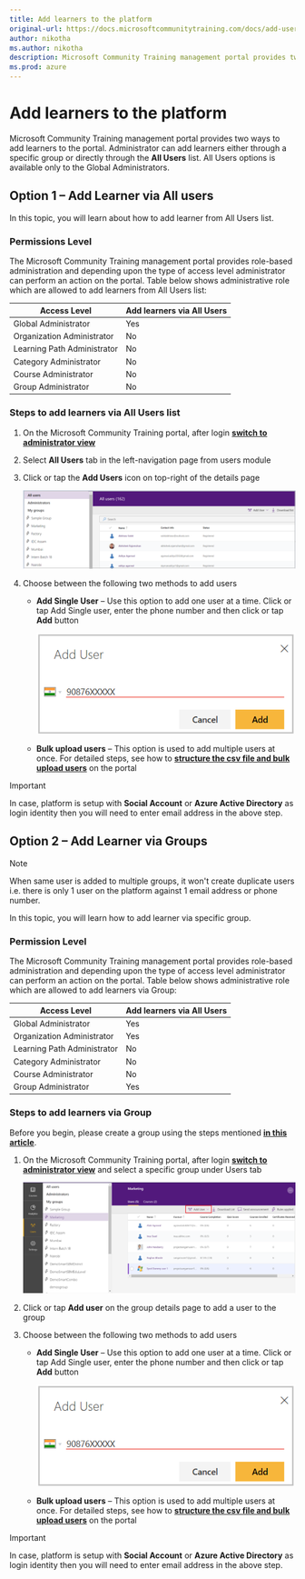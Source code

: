 ```yaml
---
title: Add learners to the platform
original-url: https://docs.microsoftcommunitytraining.com/docs/add-users-to-the-portal-1
author: nikotha
ms.author: nikotha
description: Microsoft Community Training management portal provides two ways to add learners to the portal.
ms.prod: azure
---
```


# Add learners to the platform

Microsoft Community Training management portal provides two ways to add learners to the portal. Administrator can add learners either through a specific group or directly through the **All Users** list. All Users options is available only to the Global Administrators.
  
## Option 1 – Add Learner via All users

In this topic, you will learn about how to add learner from All Users list.
  
### Permissions Level

The Microsoft Community Training management portal provides role-based administration and depending upon the type of access level administrator can perform an action on the portal. Table below shows administrative role which are allowed to add learners from All Users list:

| Access Level | Add learners via All Users |
| --- | --- |
| Global Administrator | Yes |
| Organization Administrator | No |
| Learning Path Administrator | No |
| Category Administrator | No |
| Course Administrator | No |
| Group Administrator | No |

### Steps to add learners via All Users list

1. On the Microsoft Community Training portal, after login [**switch to administrator view**](../../get-started/step-by-step-configuration-guide.md#step-2--switch-to-administrator-view-of-the-portal)

2. Select **All Users** tab in the left-navigation page from users module

3. Click or tap the **Add Users** icon on top-right of the details page  

    ![All users main screen](../../media/All%20users%20main%20screen.png)

4. Choose between the following two methods to add users

    - **Add Single User** – Use this option to add one user at a time. Click or tap Add Single user, enter the phone number and then click or tap **Add** button  

        ![Add single user one](../../media/Add%20single%20user%20one.png)

    - **Bulk upload users** – This option is used to add multiple users at once. For detailed steps, see how to [**structure the csv file and bulk upload users**](../organize-users/add-multiple-users-to-the-group.md) on the portal

> [!IMPORTANT]
> In case, platform is setup with **Social Account** or **Azure Active Directory** as login identity then you will need to enter email address in the above step.

## Option 2 – Add Learner via Groups

> [!NOTE]
> When same user is added to multiple groups, it won't create duplicate users i.e. there is only 1 user on the platform against 1 email address or phone number.

In this topic, you will learn how to add learner via specific group.

### Permission Level

The Microsoft Community Training management portal provides role-based administration and depending upon the type of access level administrator can perform an action on the portal. Table below shows administrative role which are allowed to add learners via Group:

| Access Level | Add learners via All Users |
| --- | --- |
| Global Administrator | Yes |
| Organization Administrator | Yes |
| Learning Path Administrator | No |
| Category Administrator | No |
| Course Administrator | No |
| Group Administrator | Yes |

### Steps to add learners via Group

Before you begin, please create a group using the steps mentioned [**in this article**](./../organize-users/create-a-new-group.md).

1. On the Microsoft Community Training portal, after login [**switch to administrator view**](../../get-started/step-by-step-configuration-guide.md#step-2--switch-to-administrator-view-of-the-portal) and select a specific group under Users tab

    ![Steps to add learners via Group](../../media/image%2856%29.png)

2. Click or tap **Add user** on the group details page to add a user to the group

3. Choose between the following two methods to add users
    - **Add Single User** – Use this option to add one user at a time. Click or tap Add Single user, enter the phone number and then click or tap **Add** button  

        ![Add single user one](../../media/Add%20single%20user%20one.png)

    - **Bulk upload users** – This option is used to add multiple users at once. For detailed steps, see how to [**structure the csv file and bulk upload users**](../organize-users/add-multiple-users-to-the-group.md) on the portal

> [!IMPORTANT]
> In case, platform is setup with **Social Account** or **Azure Active Directory** as login identity then you will need to enter email address in the above step.
